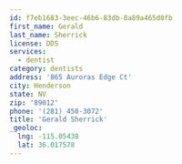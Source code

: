 ```yaml
---
id: f7eb1683-3eec-46b6-83db-8a89a465d0fb
first_name: Gerald
last_name: Sherrick
license: DDS
services:
  - dentist
category: dentists
address: '865 Auroras Edge Ct'
city: Henderson
state: NV
zip: '89012'
phone: '(281) 450-3072'
title: 'Gerald Sherrick'
_geoloc:
  lng: -115.05438
  lat: 36.017578
---
```

